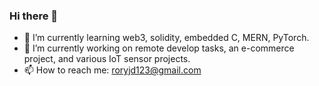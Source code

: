 ### Hi there 👋
- 🌱 I’m currently learning web3, solidity, embedded C, MERN, PyTorch.
- 🔭 I’m currently working on remote develop tasks, an e-commerce project, and various IoT sensor projects.
- 📫 How to reach me: roryjd123@gmail.com
<!--
**rd123myb/rd123myb** is a ✨ _special_ ✨ repository because its `README.md` (this file) appears on your GitHub profile.

Here are some ideas to get you started:

- 🔭 I’m currently working on ...
- 🌱 I’m currently learning ...
- 👯 I’m looking to collaborate on anything IoT related

- 📫 How to reach me: roryjd123@gmail.com
- 😄 Pronouns: ...
- ⚡ Fun fact: ...
-->
